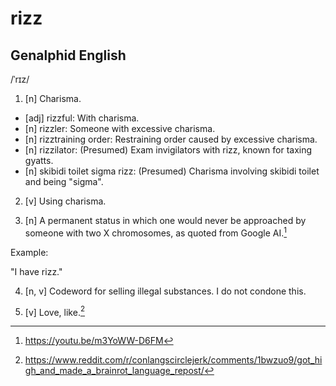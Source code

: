 # rizz

## Genalphid English

/ˈrɪz/
1. [n] Charisma.

- [adj] rizzful: With charisma.
- [n] rizzler: Someone with excessive charisma.
- [n] rizztraining order: Restraining order caused by excessive charisma.
- [n] rizzilator: (Presumed) Exam invigilators with rizz, known for taxing gyatts.
- [n] skibidi toilet sigma rizz: (Presumed) Charisma involving skibidi toilet and being "sigma".

2. [v] Using charisma.

3. [n] A permanent status in which one would never be approached by someone with two X chromosomes, as quoted from Google AI.[^1]

Example:

"I have rizz."

4. [n, v] Codeword for selling illegal substances. I do not condone this.

5. [v] Love, like.[^2]

[^1]: <https://youtu.be/m3YoWW-D6FM>
[^2]: <https://www.reddit.com/r/conlangscirclejerk/comments/1bwzuo9/got_high_and_made_a_brainrot_language_repost/>
